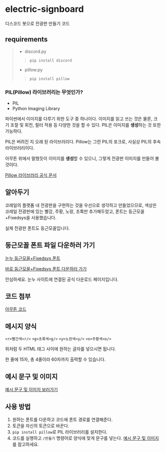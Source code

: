 # electric-signboard
디스코드 봇으로 전광판 만들기 코드

## requirements
> - discord.py
>> `pip install discord` 
> - pillow.py
>> `pip install pillow`


### PIL(Pillow) 라이브러리는 무엇인가?
- PIL
- Python Imaging Library

파이썬에서 이미지를 다루기 위한 도구 중 하나이다.
이미지를 읽고 쓰는 것은 물론, 크기 조절 및 회전, 필터 적용 등 다양한 것을 할 수 있다.
PIL은 이미지를 **생성**하는 것 또한 가능하다.

PIL은 버려진 지 오래 된 라이브러리다.
Pillow는 그런 PIL의 포크로, 사실상 PIL의 후속 라이브러리이다.

아무튼 위에서 말했듯이 이미지를 **생성**할 수 있으니, 그렇게 전광판 이미지를 만들어 볼 것이다.

[Pillow 라이브러리 공식 문서](https://pillow.readthedocs.io/en/stable/)

## 알아두기
코레일의 플랫폼 내 전광판을 구현하는 것을 우선으로 생각하고 만들었으므로, 색상은 코레일 전광판에 있는 빨강, 주황, 노랑, 초록만 추가해두었고, 폰트는 둥근모꼴+Fixedsys을 사용했습니다.

실제 전광판 폰트도 둥근모꼴입니다.

## 둥근모꼴 폰트 파일 다운하러 가기
[눈누 둥근모꼴+Fixedsys 폰트](https://noonnu.cc/font_page/250)

[바로 둥근모꼴+Fixedsys 폰트 다운하러 가기](https://cactus.tistory.com/193)

안심하세요. 눈누 사이트에 연결된 공식 다운로드 페이지입니다.

## 코드 첨부
[아무튼 코드](https://github.com/Rung2ne/Discord-Korail-electric-signboard-maker/blob/main/app.py)

## 메시지 양식
`<r>빨간색<r/>`
`<g>초록색<g/>`
`<y>노란색<y/>`
`<o>주황색<o/>`

위처럼 두 HTML 태그 사이에 원하는 글자를 넣으시면 됩니다.

한 줄에 15자, 총 4줄이라 60자까지 출력할 수 있습니다.

## 예시 문구 및 이미지
[예시 문구 및 이미지 보러가기](https://github.com/Rung2ne/Discord-Korail-electric-signboard-maker/blob/main/example.md)

## 사용 방법
1. 원하는 폰트를 다운하고 코드에 폰트 경로를 연결해준다.
2. 토큰을 자신의 토큰으로 바꾼다.
3. `pip install pillow`로 PIL 라이브러리를 설치한다.
4. 코드를 실행하고 `/만들기` 명령어로 양식에 맞게 문구를 넣는다. [예시 문구 및 이미지](https://github.com/Rung2ne/Discord-Korail-electric-signboard-maker/blob/main/example.md)를 참고하세요.
